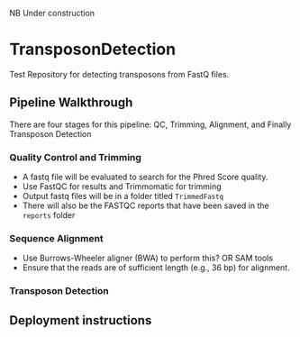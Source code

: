 NB Under construction
# TransposonDetection
Test Repository for detecting transposons from FastQ files.

## Pipeline Walkthrough
There are four stages for this pipeline: QC, Trimming, Alignment, and Finally Transposon Detection
### Quality Control and Trimming
* A fastq file will be evaluated to search for the Phred Score quality.
* Use FastQC for results and Trimmomatic for trimming
* Output fastq files will be in a folder titled `TrimmedFastq`
* There will also be the FASTQC reports that have been saved in the `reports` folder
### Sequence Alignment
* Use  Burrows-Wheeler aligner (BWA) to perform this? OR SAM tools
* Ensure that the reads are of sufficient length (e.g., 36 bp) for alignment.
### Transposon Detection

## Deployment instructions
